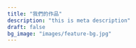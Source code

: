 ```yaml
---
title: "我們的作品"
description: "this is meta description"
draft: false
bg_image: "images/feature-bg.jpg"
---
```

